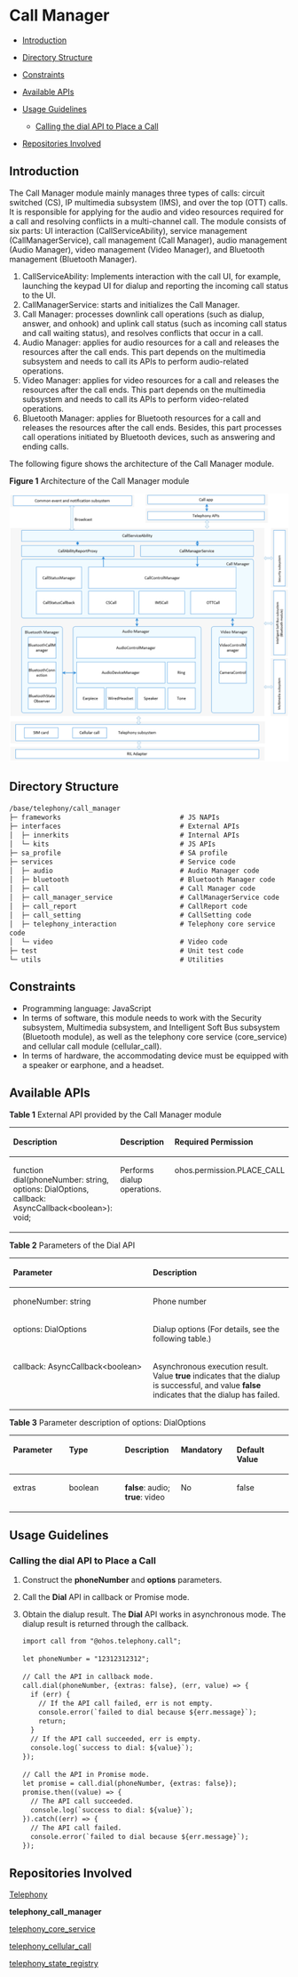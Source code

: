 # Call Manager<a name="EN-US_TOPIC_0000001105058232"></a>

-   [Introduction](#section117mcpsimp)
-   [Directory Structure](#section128mcpsimp)
-   [Constraints](#section131mcpsimp)
-   [Available APIs](#section136mcpsimp)
-   [Usage Guidelines](#section163mcpsimp)
    -   [Calling the dial API to Place a Call](#section113291522113518)

-   [Repositories Involved](#section227mcpsimp)

## Introduction<a name="section117mcpsimp"></a>

The Call Manager module mainly manages three types of calls: circuit switched \(CS\), IP multimedia subsystem \(IMS\), and over the top \(OTT\) calls. It is responsible for applying for the audio and video resources required for a call and resolving conflicts in a multi-channel call. The module consists of six parts: UI interaction \(CallServiceAbility\), service management \(CallManagerService\), call management \(Call Manager\), audio management \(Audio Manager\), video management \(Video Manager\), and Bluetooth management \(Bluetooth Manager\).

1.  CallServiceAbility: Implements interaction with the call UI, for example, launching the keypad UI for dialup and reporting the incoming call status to the UI.
2.  CallManagerService: starts and initializes the Call Manager.
3.  Call Manager: processes downlink call operations \(such as dialup, answer, and onhook\) and uplink call status \(such as incoming call status and call waiting status\), and resolves conflicts that occur in a call.
4.  Audio Manager: applies for audio resources for a call and releases the resources after the call ends. This part depends on the multimedia subsystem and needs to call its APIs to perform audio-related operations.
5.  Video Manager: applies for video resources for a call and releases the resources after the call ends. This part depends on the multimedia subsystem and needs to call its APIs to perform video-related operations.
6.  Bluetooth Manager: applies for Bluetooth resources for a call and releases the resources after the call ends. Besides, this part processes call operations initiated by Bluetooth devices, such as answering and ending calls.

The following figure shows the architecture of the Call Manager module.

**Figure  1**  Architecture of the Call Manager module<a name="fig11440121615591"></a>


![](figures/en-us_architecture-of-the-call-manager-module.png)

## Directory Structure<a name="section128mcpsimp"></a>

```
/base/telephony/call_manager
├─ frameworks                              # JS NAPIs
├─ interfaces                              # External APIs
│  ├─ innerkits                            # Internal APIs
│  └─ kits                                 # JS APIs
├─ sa_profile                              # SA profile
├─ services                                # Service code
│  ├─ audio                                # Audio Manager code
│  ├─ bluetooth                            # Bluetooth Manager code
│  ├─ call                                 # Call Manager code
│  ├─ call_manager_service                 # CallManagerService code
│  ├─ call_report                          # CallReport code
│  ├─ call_setting                         # CallSetting code
│  ├─ telephony_interaction                # Telephony core service code
│  └─ video                                # Video code
├─ test                                    # Unit test code
└─ utils                                   # Utilities
```

## Constraints<a name="section131mcpsimp"></a>

-   Programming language: JavaScript
-   In terms of software, this module needs to work with the Security subsystem, Multimedia subsystem, and Intelligent Soft Bus subsystem \(Bluetooth module\), as well as the telephony core service \(core\_service\) and cellular call module \(cellular\_call\).
-   In terms of hardware, the accommodating device must be equipped with a speaker or earphone, and a headset.

## Available APIs<a name="section136mcpsimp"></a>

**Table  1**  External API provided by the Call Manager module

<a name="table137mcpsimp"></a>
<table><thead align="left"><tr id="row143mcpsimp"><th class="cellrowborder" valign="top" width="33.33333333333333%" id="mcps1.2.4.1.1"><p id="entry144mcpsimpp0"><a name="entry144mcpsimpp0"></a><a name="entry144mcpsimpp0"></a>Description</p>
</th>
<th class="cellrowborder" valign="top" width="33.33333333333333%" id="mcps1.2.4.1.2"><p id="entry145mcpsimpp0"><a name="entry145mcpsimpp0"></a><a name="entry145mcpsimpp0"></a>Description</p>
</th>
<th class="cellrowborder" valign="top" width="33.33333333333333%" id="mcps1.2.4.1.3"><p id="entry146mcpsimpp0"><a name="entry146mcpsimpp0"></a><a name="entry146mcpsimpp0"></a>Required Permission</p>
</th>
</tr>
</thead>
<tbody><tr id="row147mcpsimp"><td class="cellrowborder" valign="top" width="33.33333333333333%" headers="mcps1.2.4.1.1 "><p id="p143312519577"><a name="p143312519577"></a><a name="p143312519577"></a>function dial(phoneNumber: string, options: DialOptions, callback: AsyncCallback&lt;boolean&gt;): void;</p>
</td>
<td class="cellrowborder" valign="top" width="33.33333333333333%" headers="mcps1.2.4.1.2 "><p id="entry149mcpsimpp0"><a name="entry149mcpsimpp0"></a><a name="entry149mcpsimpp0"></a>Performs dialup operations.</p>
</td>
<td class="cellrowborder" valign="top" width="33.33333333333333%" headers="mcps1.2.4.1.3 "><p id="entry150mcpsimpp0"><a name="entry150mcpsimpp0"></a><a name="entry150mcpsimpp0"></a>ohos.permission.PLACE_CALL</p>
</td>
</tr>
</tbody>
</table>

**Table  2**  Parameters of the Dial API

<a name="table18488202215170"></a>
<table><thead align="left"><tr id="row748952217179"><th class="cellrowborder" valign="top" width="50%" id="mcps1.2.3.1.1"><p id="p1948942271710"><a name="p1948942271710"></a><a name="p1948942271710"></a>Parameter</p>
</th>
<th class="cellrowborder" valign="top" width="50%" id="mcps1.2.3.1.2"><p id="p1648972215173"><a name="p1648972215173"></a><a name="p1648972215173"></a>Description</p>
</th>
</tr>
</thead>
<tbody><tr id="row749092213171"><td class="cellrowborder" valign="top" width="50%" headers="mcps1.2.3.1.1 "><p id="p14901222191720"><a name="p14901222191720"></a><a name="p14901222191720"></a>phoneNumber: string</p>
</td>
<td class="cellrowborder" valign="top" width="50%" headers="mcps1.2.3.1.2 "><p id="p34906228170"><a name="p34906228170"></a><a name="p34906228170"></a>Phone number</p>
</td>
</tr>
<tr id="row549011221176"><td class="cellrowborder" valign="top" width="50%" headers="mcps1.2.3.1.1 "><p id="p44902223175"><a name="p44902223175"></a><a name="p44902223175"></a>options: DialOptions</p>
</td>
<td class="cellrowborder" valign="top" width="50%" headers="mcps1.2.3.1.2 "><p id="p11490162241718"><a name="p11490162241718"></a><a name="p11490162241718"></a>Dialup options (For details, see the following table.)</p>
</td>
</tr>
<tr id="row149072216176"><td class="cellrowborder" valign="top" width="50%" headers="mcps1.2.3.1.1 "><p id="p5490152211715"><a name="p5490152211715"></a><a name="p5490152211715"></a>callback: AsyncCallback&lt;boolean&gt;</p>
</td>
<td class="cellrowborder" valign="top" width="50%" headers="mcps1.2.3.1.2 "><p id="p649002291718"><a name="p649002291718"></a><a name="p649002291718"></a>Asynchronous execution result. Value <strong id="b1400386820"><a name="b1400386820"></a><a name="b1400386820"></a>true</strong> indicates that the dialup is successful, and value <strong id="b022154719814"><a name="b022154719814"></a><a name="b022154719814"></a>false</strong> indicates that the dialup has failed.</p>
</td>
</tr>
</tbody>
</table>

**Table  3**  Parameter description of options: DialOptions

<a name="table1322739190"></a>
<table><thead align="left"><tr id="row193221031194"><th class="cellrowborder" valign="top" width="20%" id="mcps1.2.6.1.1"><p id="p203224311917"><a name="p203224311917"></a><a name="p203224311917"></a>Parameter</p>
</th>
<th class="cellrowborder" valign="top" width="20%" id="mcps1.2.6.1.2"><p id="p1639614810198"><a name="p1639614810198"></a><a name="p1639614810198"></a>Type</p>
</th>
<th class="cellrowborder" valign="top" width="20%" id="mcps1.2.6.1.3"><p id="p113221730191"><a name="p113221730191"></a><a name="p113221730191"></a>Description</p>
</th>
<th class="cellrowborder" valign="top" width="20%" id="mcps1.2.6.1.4"><p id="p153221330197"><a name="p153221330197"></a><a name="p153221330197"></a>Mandatory</p>
</th>
<th class="cellrowborder" valign="top" width="20%" id="mcps1.2.6.1.5"><p id="p632220310199"><a name="p632220310199"></a><a name="p632220310199"></a>Default Value</p>
</th>
</tr>
</thead>
<tbody><tr id="row123238311920"><td class="cellrowborder" valign="top" width="20%" headers="mcps1.2.6.1.1 "><p id="p932310311197"><a name="p932310311197"></a><a name="p932310311197"></a>extras</p>
</td>
<td class="cellrowborder" valign="top" width="20%" headers="mcps1.2.6.1.2 "><p id="p73966801911"><a name="p73966801911"></a><a name="p73966801911"></a>boolean</p>
</td>
<td class="cellrowborder" valign="top" width="20%" headers="mcps1.2.6.1.3 "><p id="p19821612162118"><a name="p19821612162118"></a><a name="p19821612162118"></a><strong id="b345117841310"><a name="b345117841310"></a><a name="b345117841310"></a>false</strong>: audio; <strong id="b1701410181319"><a name="b1701410181319"></a><a name="b1701410181319"></a>true</strong>: video</p>
</td>
<td class="cellrowborder" valign="top" width="20%" headers="mcps1.2.6.1.4 "><p id="p33231931191"><a name="p33231931191"></a><a name="p33231931191"></a>No</p>
</td>
<td class="cellrowborder" valign="top" width="20%" headers="mcps1.2.6.1.5 "><p id="p12323232197"><a name="p12323232197"></a><a name="p12323232197"></a>false</p>
</td>
</tr>
</tbody>
</table>

## Usage Guidelines<a name="section163mcpsimp"></a>

### Calling the dial API to Place a Call<a name="section113291522113518"></a>

1.  Construct the  **phoneNumber**  and  **options**  parameters.
2.  Call the  **Dial**  API in callback or Promise mode.
3.  Obtain the dialup result. The  **Dial**  API works in asynchronous mode. The dialup result is returned through the callback.

    ```
    import call from "@ohos.telephony.call";

    let phoneNumber = "12312312312";

    // Call the API in callback mode.
    call.dial(phoneNumber, {extras: false}, (err, value) => {
      if (err) {
        // If the API call failed, err is not empty.
        console.error(`failed to dial because ${err.message}`);
        return;
      }
      // If the API call succeeded, err is empty.
      console.log(`success to dial: ${value}`);
    });

    // Call the API in Promise mode.
    let promise = call.dial(phoneNumber, {extras: false});
    promise.then((value) => {
      // The API call succeeded.
      console.log(`success to dial: ${value}`);
    }).catch((err) => {
      // The API call failed.
      console.error(`failed to dial because ${err.message}`);
    });
    ```


## Repositories Involved<a name="section227mcpsimp"></a>

[Telephony](https://gitee.com/openharmony/docs/blob/master/en/readme/telephony.md)

**telephony_call_manager**

[telephony_core_service](https://gitee.com/openharmony/telephony_core_service/blob/master/README.md)

[telephony_cellular_call](https://gitee.com/openharmony/telephony_cellular_call/blob/master/README.md)

[telephony_state_registry](https://gitee.com/openharmony/telephony_state_registry/blob/master/README.md)